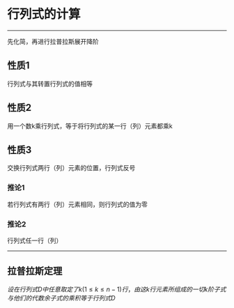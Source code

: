# 行列式的计算

---
先化简，再进行拉普拉斯展开降阶

## 性质1

行列式与其转置行列式的值相等

## 性质2

用一个数k乘行列式，等于将行列式的某一行（列）元素都乘k

## 性质3

交换行列式两行（列）元素的位置，行列式反号

### 推论1

若行列式有两行（列）元素相同，则行列式的值为零

### 推论2

行列式任一行（列）

---

## 拉普拉斯定理

$设在行列式D中任意取定了k(1\le k \le n-1)行，由这k行元素所组成的一切k阶子式与他们的代数余子式的乘积等于行列式D$
